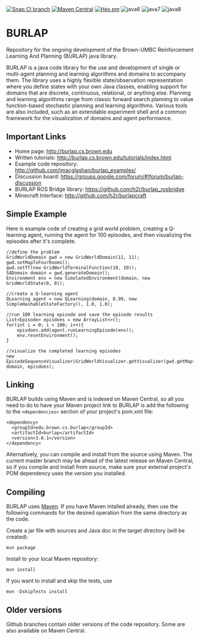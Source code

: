 [![Snap CI branch](https://img.shields.io/snap-ci/ThoughtWorksStudios/eb_deployer/master.svg?maxAge=2592000)]() [![Maven Central](https://maven-badges.herokuapp.com/maven-central/edu.brown.cs.burlap/burlap/badge.svg)](https://maven-badges.herokuapp.com/maven-central/edu.brown.cs.burlap/burlap) [![Hex.pm](https://img.shields.io/hexpm/l/plug.svg?maxAge=2592000)]() ![java6](https://img.shields.io/badge/java-6-blue.svg) ![java7](https://img.shields.io/badge/java-7-blue.svg) ![java8](https://img.shields.io/badge/java-8-blue.svg)

BURLAP
======

Repository for the ongoing development of the Brown-UMBC Reinforcement Learning And Planning (BURLAP) java library.

BURLAP is a java code library for the use and development of single or multi-agent planning and learning algorithms and domains to accompany them. The library uses a highly flexible state/observation representation where you define states with your own Java classes, enabling support for domains that are discrete, continuous, relational, or anything else. Planning and learning algorithms range from classic forward search planning to value function-based stochastic planning and learning algorithms. Various tools are also included, such as an extendable experiment shell and a common framework for the visualization of domains and agent performance.

## Important Links

* Home page: http://burlap.cs.brown.edu
* Written tutorials: http://burlap.cs.brown.edu/tutorials/index.html
* Example code repository: http://github.com/jmacglashan/burlap_examples/
* Discussion board: https://groups.google.com/forum/#!forum/burlap-discussion
* BURLAP ROS Bridge library: https://github.com/h2r/burlap_rosbridge
* Minecraft Interface: http://github.com/h2r/burlapcraft

## Simple Example
Here is example code of creating a grid world problem, creating a Q-learning agent, running the agent for 100 episodes, and then visualizing the episodes after it's complete.

```
//define the problem
GridWorldDomain gwd = new GridWorldDomain(11, 11);
gwd.setMapToFourRooms();
gwd.setTf(new GridWorldTerminalFunction(10, 10));
SADomain domain = gwd.generateDomain();
Environment env = new SimulatedEnvironment(domain, new GridWorldState(0, 0));

//create a Q-learning agent
QLearning agent = new QLearning(domain, 0.99, new SimpleHashableStateFactory(), 1.0, 1.0);

//run 100 learning episode and save the episode results
List<Episode> episdoes = new ArrayList<>();
for(int i = 0; i < 100; i++){
	episdoes.add(agent.runLearningEpisode(env));
	env.resetEnvironment();
}

//visualize the completed learning episodes
new EpisodeSequenceVisualizer(GridWorldVisualizer.getVisualizer(gwd.getMap()), domain, episdoes);
```

## Linking

BURLAP builds using Maven and is indexed on Maven Central, so all you need to do to have your Maven project link to BURLAP is add the following to the `<dependencies>` section of your project's pom.xml file:
```
<dependency>
  <groupId>edu.brown.cs.burlap</groupId>
  <artifactId>burlap</artifactId>
  <version>3.0.1</version>
</dependency>
```

Alternatively, you can compile and install from the source using Maven. The current master branch may be ahead of the latest release on Maven Central, so if you compile and install from source, make sure your external project's POM dependency uses the version you installed.

## Compiling

BURLAP uses [Maven](https://maven.apache.org/). If you have Maven intalled already, then use the following commands for the desired operation from the same directory as the code.

Create a jar file with sources and Java doc in the target directory (will be created):
```
mvn package
```
Install to your local Maven repository: 
```
mvn install
```

If you want to install and skip the tests, use
```
mvn -DskipTests install
```


## Older versions
Github branches contain older versions of the code repository. Some are also available on Maven Central.
